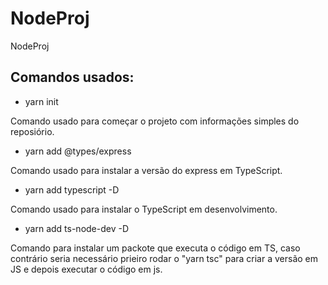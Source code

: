 # NodeProj
NodeProj


## Comandos usados:

- yarn init

Comando usado para começar o projeto com informações simples do reposiório.


- yarn add @types/express

Comando usado para instalar a versão do express em TypeScript.


- yarn add typescript -D

Comando usado para instalar o TypeScript em desenvolvimento.

- yarn add ts-node-dev -D

Comando para instalar um packote que executa o código em TS, caso contrário seria necessário prieiro rodar o "yarn tsc" para criar a versão em JS e depois executar o código em js.



